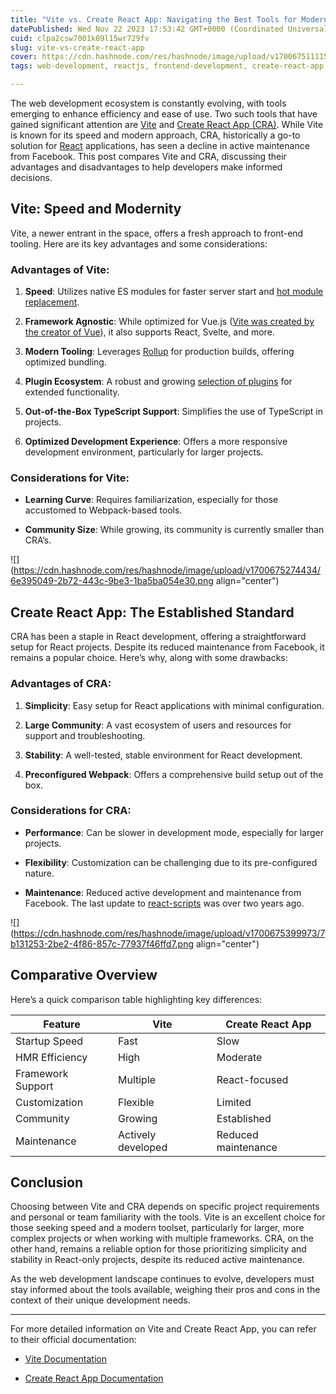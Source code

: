 ```yaml
---
title: "Vite vs. Create React App: Navigating the Best Tools for Modern React Web Development"
datePublished: Wed Nov 22 2023 17:53:42 GMT+0000 (Coordinated Universal Time)
cuid: clpa2csw7001k09l15wr729fv
slug: vite-vs-create-react-app
cover: https://cdn.hashnode.com/res/hashnode/image/upload/v1700675111151/e0e0f971-1fff-496d-b3b7-97809ef7933c.png
tags: web-development, reactjs, frontend-development, create-react-app, vite

---
```


The web development ecosystem is constantly evolving, with tools emerging to enhance efficiency and ease of use. Two such tools that have gained significant attention are [Vite](https://vitejs.dev) and [Create React App (CRA)](https://create-react-app.dev). While Vite is known for its speed and modern approach, CRA, historically a go-to solution for [React](https://react.dev) applications, has seen a decline in active maintenance from Facebook. This post compares Vite and CRA, discussing their advantages and disadvantages to help developers make informed decisions.

## Vite: Speed and Modernity

Vite, a newer entrant in the space, offers a fresh approach to front-end tooling. Here are its key advantages and some considerations:

### Advantages of Vite:

1. **Speed**: Utilizes native ES modules for faster server start and [hot module replacement](https://vitejs.dev/guide/features#hot-module-replacement).
    
2. **Framework Agnostic**: While optimized for Vue.js ([Vite was created by the creator of Vue](https://en.wikipedia.org/wiki/Vite_(software))), it also supports React, Svelte, and more.
    
3. **Modern Tooling**: Leverages [Rollup](https://rollupjs.org) for production builds, offering optimized bundling.
    
4. **Plugin Ecosystem**: A robust and growing [selection of plugins](https://vitejs.dev/plugins/) for extended functionality.
    
5. **Out-of-the-Box TypeScript Support**: Simplifies the use of TypeScript in projects.
    
6. **Optimized Development Experience**: Offers a more responsive development environment, particularly for larger projects.
    

### Considerations for Vite:

* **Learning Curve**: Requires familiarization, especially for those accustomed to Webpack-based tools.
    
* **Community Size**: While growing, its community is currently smaller than CRA’s.
    

![](https://cdn.hashnode.com/res/hashnode/image/upload/v1700675274434/6e395049-2b72-443c-9be3-1ba5ba054e30.png align="center")

## Create React App: The Established Standard

CRA has been a staple in React development, offering a straightforward setup for React projects. Despite its reduced maintenance from Facebook, it remains a popular choice. Here’s why, along with some drawbacks:

### Advantages of CRA:

1. **Simplicity**: Easy setup for React applications with minimal configuration.
    
2. **Large Community**: A vast ecosystem of users and resources for support and troubleshooting.
    
3. **Stability**: A well-tested, stable environment for React development.
    
4. **Preconfigured Webpack**: Offers a comprehensive build setup out of the box.
    

### Considerations for CRA:

* **Performance**: Can be slower in development mode, especially for larger projects.
    
* **Flexibility**: Customization can be challenging due to its pre-configured nature.
    
* **Maintenance**: Reduced active development and maintenance from Facebook. The last update to [react-scripts](https://www.npmjs.com/package/react-scripts) was over two years ago.
    

![](https://cdn.hashnode.com/res/hashnode/image/upload/v1700675399973/7b131253-2be2-4f86-857c-77937f46ffd7.png align="center")

## Comparative Overview

Here’s a quick comparison table highlighting key differences:

| Feature | Vite | Create React App |
| --- | --- | --- |
| Startup Speed | Fast | Slow |
| HMR Efficiency | High | Moderate |
| Framework Support | Multiple | React-focused |
| Customization | Flexible | Limited |
| Community | Growing | Established |
| Maintenance | Actively developed | Reduced maintenance |

## Conclusion

Choosing between Vite and CRA depends on specific project requirements and personal or team familiarity with the tools. Vite is an excellent choice for those seeking speed and a modern toolset, particularly for larger, more complex projects or when working with multiple frameworks. CRA, on the other hand, remains a reliable option for those prioritizing simplicity and stability in React-only projects, despite its reduced active maintenance.

As the web development landscape continues to evolve, developers must stay informed about the tools available, weighing their pros and cons in the context of their unique development needs.

---

For more detailed information on Vite and Create React App, you can refer to their official documentation:

* [Vite Documentation](https://vitejs.dev/)
    
* [Create React App Documentation](https://create-react-app.dev/)